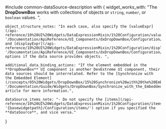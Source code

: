#include common-dataSource-description with {
    widget_works_with: "The **DropDownBox** works with collections of objects or `string`, `number`, or `boolean` values. ",

    object_structure_notes: "In each case, also specify the [valueExpr](/api-reference/10%20UI%20Widgets/DataExpressionMixin/1%20Configuration/valueExpr.md '/Documentation/ApiReference/UI_Components/dxDropDownBox/Configuration/#valueExpr') and [displayExpr](/api-reference/10%20UI%20Widgets/DataExpressionMixin/1%20Configuration/displayExpr.md '/Documentation/ApiReference/UI_Components/dxDropDownBox/Configuration/#displayExpr') options if the data source provides objects. ",

    additional_data_binding_actions: "If the element embedded in the **DropDownBox** UI component is another DevExtreme UI component, their data sources should be interrelated. Refer to the [Synchronize with the Embedded Element](/concepts/05%20Widgets/DropDownBox/15%20Synchronize%20with%20the%20Embedded%20Element.md '/Documentation/Guide/Widgets/DropDownBox/Synchronize_with_the_Embedded_Element/') article for more information.",

    dataSource_items_note: "- Do not specify the [items](/api-reference/10%20UI%20Widgets/DataExpressionMixin/1%20Configuration/items '{basewidgetpath}/Configuration/items/') option if you specified the **dataSource**, and vice versa."
}